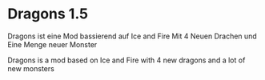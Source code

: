# Dragons 1.5

Dragons ist eine Mod bassierend auf Ice and Fire Mit 4 Neuen Drachen und Eine Menge neuer Monster

Dragons is a mod based on Ice and Fire with 4 new dragons and a lot of new monsters
